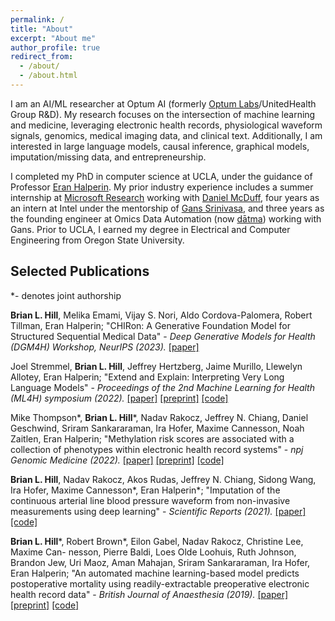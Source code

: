 ```yaml
---
permalink: /
title: "About"
excerpt: "About me"
author_profile: true
redirect_from: 
  - /about/
  - /about.html
---
```


I am an AI/ML researcher at Optum AI (formerly [Optum Labs](https://www.optumlabs.com)/UnitedHealth Group R&D). My research focuses on the intersection of machine learning and medicine, leveraging electronic health records, physiological waveform signals, genomics, medical imaging data, and clinical text. Additionally, I am interested in large language models, causal inference, graphical models, imputation/missing data, and entrepreneurship.

I completed my PhD in computer science at UCLA, under the guidance of Professor [Eran Halperin](https://www.eranhalperingenomics.com).
My prior industry experience includes a summer internship at [Microsoft Research](https://www.microsoft.com/en-us/research/)  working with [Daniel McDuff](http://alumni.media.mit.edu/~djmcduff/), four years as an intern at Intel under the mentorship of [Gans Srinivasa](https://www.linkedin.com/in/gans-srinivasa-oda/), and three years as the founding engineer at Omics Data Automation (now [dātma](https://www.datma.com)) working with Gans. Prior to UCLA, I earned my degree in Electrical and Computer Engineering from Oregon State University.


## Selected Publications

*- denotes joint authorship

**Brian L. Hill**, Melika Emami, Vijay S. Nori, Aldo Cordova-Palomera, Robert Tillman, Eran Halperin; "CHIRon: A Generative Foundation Model for Structured Sequential Medical Data" - *Deep Generative Models for Health (DGM4H) Workshop, NeurIPS (2023).*
[[paper]](https://openreview.net/forum?id=qV1sBPrfRL)

Joel Stremmel, **Brian L. Hill**, Jeffrey Hertzberg, Jaime Murillo, Llewelyn Allotey, Eran Halperin; "Extend and Explain: Interpreting Very Long Language Models" - *Proceedings of the 2nd Machine Learning for Health (ML4H) symposium (2022).*
[[paper]](https://proceedings.mlr.press/v193/stremmel22a.html) [[preprint]](https://arxiv.org/abs/2209.01174) [[code]](https://github.com/Optum/long-medical-document-lms)

Mike Thompson\*, **Brian L. Hill**\*, Nadav Rakocz, Jeffrey N. Chiang, Daniel Geschwind, Sriram Sankararaman, Ira Hofer, Maxime Cannesson, Noah Zaitlen, Eran Halperin; "Methylation risk scores are associated with a collection of phenotypes within electronic health record systems" - *npj Genomic Medicine (2022).*
[[paper]](https://www.nature.com/articles/s41525-022-00320-1) [[preprint]](https://www.medrxiv.org/content/10.1101/2022.02.07.22270047v1) [[code]](https://github.com/cozygene/EHR_MRS_UCLA)

**Brian L. Hill**, Nadav Rakocz, Akos Rudas, Jeffrey N. Chiang, Sidong Wang, Ira Hofer, Maxime Cannesson\*, Eran Halperin\*; "Imputation of the continuous arterial line blood pressure waveform from non-invasive measurements using deep learning" - *Scientific Reports (2021).*
[[paper]](https://www.nature.com/articles/s41598-021-94913-y) [[code]](https://github.com/brianhill11/ABPImputation)

**Brian L. Hill**\*, Robert Brown\*, Eilon Gabel, Nadav Rakocz, Christine Lee, Maxime Can- nesson, Pierre Baldi, Loes Olde Loohuis, Ruth Johnson, Brandon Jew, Uri Maoz, Aman Mahajan, Sriram Sankararaman, Ira Hofer, Eran Halperin; "An automated machine learning-based model predicts postoperative mortality using readily-extractable preoperative electronic health record data" - *British Journal of Anaesthesia (2019).* 
[[paper]](https://www.sciencedirect.com/science/article/pii/S0007091219306464) [[preprint]](https://www.biorxiv.org/content/10.1101/329813v2.full) [[code]](https://github.com/brianhill11/PreopMortalityPrediction)
